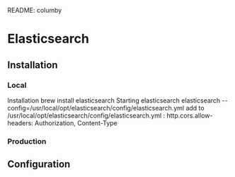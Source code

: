 README: columby

# Elasticsearch

## Installation
### Local
Installation
    brew install elasticsearch
Starting elasticsearch
    elasticsearch --config=/usr/local/opt/elasticsearch/config/elasticsearch.yml
add to /usr/local/opt/elasticsearch/config/elasticsearch.yml :
    http.cors.allow-headers: Authorization, Content-Type


### Production

## Configuration
